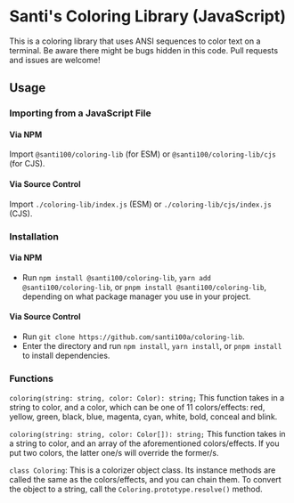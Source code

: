 # Santi's Coloring Library (JavaScript)

This is a coloring library that uses ANSI sequences to color text on a terminal.
Be aware there might be bugs hidden in this code. Pull requests and issues are welcome!

## Usage

### Importing from a JavaScript File

#### Via NPM 
Import ```@santi100/coloring-lib``` (for ESM) or ```@santi100/coloring-lib/cjs``` (for CJS).
#### Via Source Control 

Import ```./coloring-lib/index.js``` (ESM) or ```./coloring-lib/cjs/index.js``` (CJS).

### Installation

#### Via NPM

- Run ```npm install @santi100/coloring-lib```, ```yarn add @santi100/coloring-lib```, or ```pnpm install @santi100/coloring-lib```, depending on what package manager you use in your project.

#### Via Source Control

- Run ```git clone https://github.com/santi100a/coloring-lib```.
- Enter the directory and run ```npm install```, ```yarn install```, or ```pnpm install``` to install dependencies.

### Functions

```coloring(string: string, color: Color): string;``` This function takes in a string to color, and a color, which
can be one of 11 colors/effects: red, yellow, green, black, blue, magenta, cyan, white, bold, conceal and blink.

```coloring(string: string, color: Color[]): string;``` This function takes in a string to color, and an array of the aforementioned colors/effects. If you put two colors, the latter one/s will override the former/s.

```class Coloring```: This is a colorizer object class. Its instance methods are called the same as the
colors/effects, and you can chain them. To convert the object to a string, call the ```Coloring.prototype.resolve()``` method.
